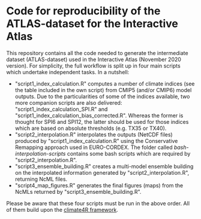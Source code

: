 # Code for reproducibility of the ATLAS-dataset for the Interactive Atlas

This repository contains all the code needed to generate the intermediate dataset (ATLAS-dataset) used in the Interactive Atlas (November 2020 version). For simplicity, the full workflow is split up in four main scripts which undertake independent tasks. In a nutshell:

* "script1_index_calculation.R" computes a number of climate indices (see the table included in the own script) from CMIP5 (and/or CMIP6) model outputs. Due to the particularities of some of the indices available, two more companion scripts are also delivered: "script1_index_calculation_SPI.R" and "script1_index_calculation_bias_corrected.R". Whereas the former is thought for SPI6 and SPI12, the latter should be used for those indices which are based on absolute thresholds (e.g. TX35 or TX40).
* "script2_interpolation.R" interpolates the outputs (NetCDF files) produced by "script1_index_calculation.R" using the Conservative Remapping approach used in EURO-CORDEX. The folder called *bash-interpolation-scripts* contains some bash scripts which are required by "script2_interpolation.R".
* "script3_ensemble_building.R" creates a multi-model ensemble building on the interpolated information generated by "script2_interpolation.R", returning NcML files.
* "script4_map_figures.R" generates the final figures (maps) from the NcMLs returned by "script3_ensemble_building.R".

Please be aware that these four scripts must be run in the above order. All of them build upon the [climate4R framework](https://github.com/SantanderMetGroup/climate4R).
